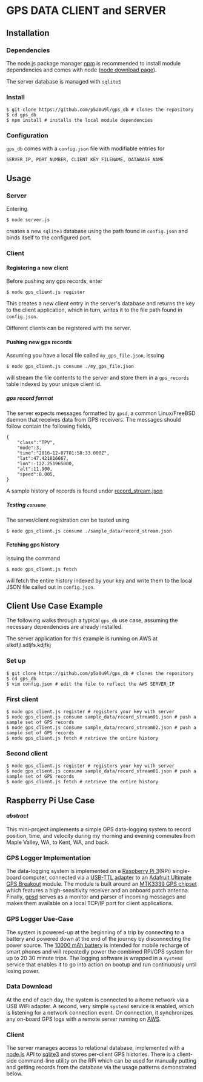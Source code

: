 # GPS DATA CLIENT and SERVER

## Installation

### Dependencies
The node.js package manager [npm](https://www.npmjs.com/) is recommended to install module dependencies and comes with node ([node download page](https://nodejs.org/en/download/)).

The server database is managed with `sqlite3`

### Install

    $ git clone https://github.com/p5a0u9l/gps_db # clones the repository
    $ cd gps_db
    $ npm install # installs the local module dependencies

### Configuration
`gps_db` comes with a `config.json` file with modifiable entries for

    SERVER_IP, PORT_NUMBER, CLIENT_KEY_FILENAME, DATABASE_NAME

## Usage

### Server

Entering

    $ node server.js

creates a new `sqlite3` database using the path found in `config.json` and binds itself to the configured port.

### Client

#### Registering a new client

Before pushing any gps records, enter

    $ node gps_client.js register

This creates a new client entry in the server's database and returns the key to the client application, which in turn, writes it to the file path found in `config.json`.

Different clients can be registered with the server.

#### Pushing new gps records
Assuming you have a local file called `my_gps_file.json`, issuing

    $ node gps_client.js consume ./my_gps_file.json

will stream the file contents to the server and store them in a `gps_records` table indexed by your unique client id.

##### gps record format

The server expects messages formatted by `gpsd`, a common Linux/FreeBSD daemon that receives data from GPS receivers. The messages should follow contain the following fields,

    {
        "class":"TPV",
        "mode":3,
        "time":"2016-12-07T01:58:33.000Z",
        "lat":47.421816667,
        "lon":-122.251965000,
        "alt":11.900,
        "speed":0.005,
    }

A sample history of records is found under [record_stream.json](sample_data/record_stream.json)

##### Testing `consume`

The server/client registration can be tested using

    $ node gps_client.js consume ./sample_data/record_stream.json

#### Fetching gps history

Issuing the command

    $ node gps_client.js fetch

will fetch the entire history indexed by your key and write them to the local JSON file called out in `config.json`.

## Client Use Case Example

The following walks through a typical `gps_db` use case, assuming the necessary dependencies are already installed.

The server application for this example is running on AWS at slkdfjl.sdljfs.kdjfkj

### Set up
    $ git clone https://github.com/p5a0u9l/gps_db # clones the repository
    $ cd gps_db
    $ vim config.json # edit the file to reflect the AWS SERVER_IP

### First client
    $ node gps_client.js register # registers your key with server
    $ node gps_client.js consume sample_data/record_stream01.json # push a sample set of GPS records
    $ node gps_client.js consume sample_data/record_stream02.json # push a sample set of GPS records
    $ node gps_client.js fetch # retrieve the entire history

### Second client
    $ node gps_client.js register # registers your key with server
    $ node gps_client.js consume sample_data/record_stream01.json # push a sample set of GPS records
    $ node gps_client.js fetch # retrieve the entire history

## Raspberry Pi Use Case

#### _abstract_
This mini-project implements a simple GPS data-logging system to record position, time, and velocity during my morning and evening commutes from Maple Valley, WA, to Kent, WA, and back.

### GPS Logger Implementation
The data-logging system is implemented on a [Raspberry Pi 3](https://www.raspberrypi.org/products/raspberry-pi-3-model-b/)(RPi) single-board computer, connected via a [USB-TTL adapter](https://www.amazon.com/JBtek%C2%AE-WINDOWS-Supported-Raspberry-Programming/dp/B00QT7LQ88/ref=pd_bxgy_23_img_3?_encoding=UTF8&pd_rd_i=B00QT7LQ88&pd_rd_r=DVMW2MNRZ9JY7Y6295FG&pd_rd_w=j2fIe&pd_rd_wg=3QblB&psc=1&refRID=DVMW2MNRZ9JY7Y6295FG<Paste>) to an [Adafruit Ultimate GPS Breakout](https://www.adafruit.com/product/746) module. The module is built around an [MTK3339 GPS chipset](https://cdn-shop.adafruit.com/datasheets/GlobalTop-FGPMMOPA6H-Datasheet-V0A.pdf) which features a high-sensitivity receiver and an onboard patch antenna. Finally, [gpsd](http://www.catb.org/gpsd/) serves as a monitor and parser of incoming messages and makes them available on a local TCP/IP port for client applications.

### GPS Logger Use-Case
The system is powered-up at the beginning of a trip by connecting to a battery and powered down at the end of the journey by disconnecting the power source. The [10000 mAh battery](https://www.amazon.com/gp/product/B0194WDVHI/ref=oh_aui_search_detailpage?ie=UTF8&psc=1) is intended for mobile recharge of smart phones and will repeatedly power the combined RPi/GPS system for up to 20 30 minute trips. The logging software is wrapped in a `systemd` service that enables it to go into action on bootup and run continuously until losing power.

### Data Download
At the end of each day, the system is connected to a home network via a USB WiFi adapter. A second, very simple `systemd` service is enabled, which is listening for a network connection event. On connection, it synchronizes any on-board GPS logs with a remote server running on [AWS](https://aws.amazon.com/).

### Client
The server manages access to relational database, implemented with a [node.js](https://nodejs.org/en/) API to [sqlite3](https://sqlite.org/) and stores per-client GPS histories. There is a client-side command-line utility on the RPi which can be used for manually putting and getting records from the database via the usage patterns demonstrated below.

